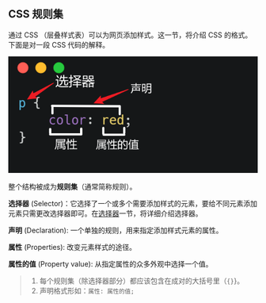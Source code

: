 ## CSS 规则集

通过 CSS （层叠样式表）可以为网页添加样式。这一节，将介绍 CSS 的格式。下面是对一段 CSS 代码的解释。

<img src="../img/CSSbasic.png" style="width=100%; height: auto;"/>

整个结构被成为**规则集**（通常简称规则）。

**选择器** (Selector)：它选择了一个或多个需要添加样式的元素，要给不同元素添加元素只需更改选择器即可。在<a href="选择器.md">选择器</a>一节，将详细介绍选择器。

**声明** (Declaration): 一个单独的规则，用来指定添加样式元素的属性。

**属性** (Properties): 改变元素样式的途径。

**属性的值** (Property value): 从指定属性的众多外观中选择一个值。

> 1. 每个规则集（除选择器部分）都应该包含在成对的大括号里（`{}`}。
> 2. 声明格式形如：`属性: 属性的值;`



